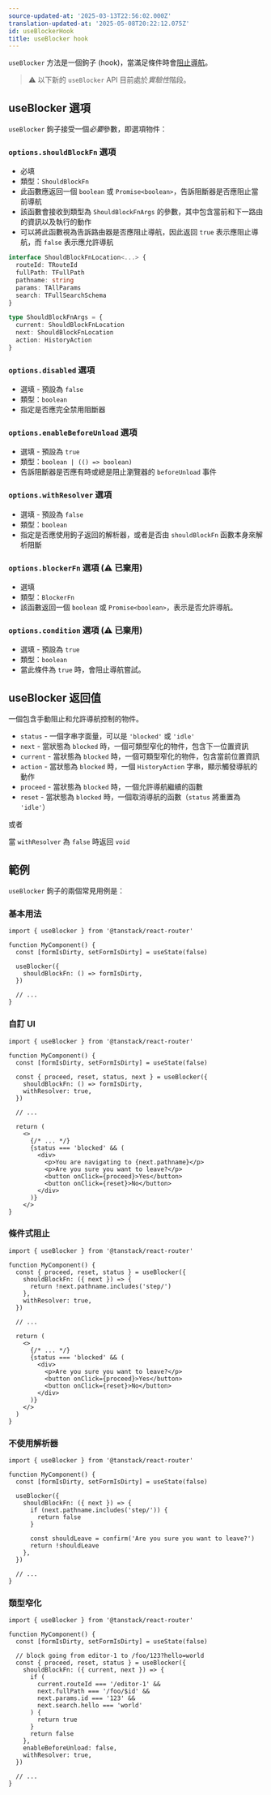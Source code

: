 ```yaml
---
source-updated-at: '2025-03-13T22:56:02.000Z'
translation-updated-at: '2025-05-08T20:22:12.075Z'
id: useBlockerHook
title: useBlocker hook
---
```


`useBlocker` 方法是一個鉤子 (hook)，當滿足條件時會[阻止導航](../../guide/navigation-blocking.md)。

> ⚠️ 以下新的 `useBlocker` API 目前處於*實驗性*階段。

## useBlocker 選項

`useBlocker` 鉤子接受一個*必要*參數，即選項物件：

### `options.shouldBlockFn` 選項

- 必填
- 類型：`ShouldBlockFn`
- 此函數應返回一個 `boolean` 或 `Promise<boolean>`，告訴阻斷器是否應阻止當前導航
- 該函數會接收到類型為 `ShouldBlockFnArgs` 的參數，其中包含當前和下一路由的資訊以及執行的動作
- 可以將此函數視為告訴路由器是否應阻止導航，因此返回 `true` 表示應阻止導航，而 `false` 表示應允許導航

```ts
interface ShouldBlockFnLocation<...> {
  routeId: TRouteId
  fullPath: TFullPath
  pathname: string
  params: TAllParams
  search: TFullSearchSchema
}

type ShouldBlockFnArgs = {
  current: ShouldBlockFnLocation
  next: ShouldBlockFnLocation
  action: HistoryAction
}
```

### `options.disabled` 選項

- 選填 - 預設為 `false`
- 類型：`boolean`
- 指定是否應完全禁用阻斷器

### `options.enableBeforeUnload` 選項

- 選填 - 預設為 `true`
- 類型：`boolean | (() => boolean)`
- 告訴阻斷器是否應有時或總是阻止瀏覽器的 `beforeUnload` 事件

### `options.withResolver` 選項

- 選填 - 預設為 `false`
- 類型：`boolean`
- 指定是否應使用鉤子返回的解析器，或者是否由 `shouldBlockFn` 函數本身來解析阻斷

### `options.blockerFn` 選項 (⚠️ 已棄用)

- 選填
- 類型：`BlockerFn`
- 該函數返回一個 `boolean` 或 `Promise<boolean>`，表示是否允許導航。

### `options.condition` 選項 (⚠️ 已棄用)

- 選填 - 預設為 `true`
- 類型：`boolean`
- 當此條件為 `true` 時，會阻止導航嘗試。

## useBlocker 返回值

一個包含手動阻止和允許導航控制的物件。

- `status` - 一個字串字面量，可以是 `'blocked'` 或 `'idle'`
- `next` - 當狀態為 `blocked` 時，一個可類型窄化的物件，包含下一位置資訊
- `current` - 當狀態為 `blocked` 時，一個可類型窄化的物件，包含當前位置資訊
- `action` - 當狀態為 `blocked` 時，一個 `HistoryAction` 字串，顯示觸發導航的動作
- `proceed` - 當狀態為 `blocked` 時，一個允許導航繼續的函數
- `reset` - 當狀態為 `blocked` 時，一個取消導航的函數（`status` 將重置為 `'idle'`）

或者

當 `withResolver` 為 `false` 時返回 `void`

## 範例

`useBlocker` 鉤子的兩個常見用例是：

### 基本用法

```tsx
import { useBlocker } from '@tanstack/react-router'

function MyComponent() {
  const [formIsDirty, setFormIsDirty] = useState(false)

  useBlocker({
    shouldBlockFn: () => formIsDirty,
  })

  // ...
}
```

### 自訂 UI

```tsx
import { useBlocker } from '@tanstack/react-router'

function MyComponent() {
  const [formIsDirty, setFormIsDirty] = useState(false)

  const { proceed, reset, status, next } = useBlocker({
    shouldBlockFn: () => formIsDirty,
    withResolver: true,
  })

  // ...

  return (
    <>
      {/* ... */}
      {status === 'blocked' && (
        <div>
          <p>You are navigating to {next.pathname}</p>
          <p>Are you sure you want to leave?</p>
          <button onClick={proceed}>Yes</button>
          <button onClick={reset}>No</button>
        </div>
      )}
    </>
}
```

### 條件式阻止

```tsx
import { useBlocker } from '@tanstack/react-router'

function MyComponent() {
  const { proceed, reset, status } = useBlocker({
    shouldBlockFn: ({ next }) => {
      return !next.pathname.includes('step/')
    },
    withResolver: true,
  })

  // ...

  return (
    <>
      {/* ... */}
      {status === 'blocked' && (
        <div>
          <p>Are you sure you want to leave?</p>
          <button onClick={proceed}>Yes</button>
          <button onClick={reset}>No</button>
        </div>
      )}
    </>
  )
}
```

### 不使用解析器

```tsx
import { useBlocker } from '@tanstack/react-router'

function MyComponent() {
  const [formIsDirty, setFormIsDirty] = useState(false)

  useBlocker({
    shouldBlockFn: ({ next }) => {
      if (next.pathname.includes('step/')) {
        return false
      }

      const shouldLeave = confirm('Are you sure you want to leave?')
      return !shouldLeave
    },
  })

  // ...
}
```

### 類型窄化

```tsx
import { useBlocker } from '@tanstack/react-router'

function MyComponent() {
  const [formIsDirty, setFormIsDirty] = useState(false)

  // block going from editor-1 to /foo/123?hello=world
  const { proceed, reset, status } = useBlocker({
    shouldBlockFn: ({ current, next }) => {
      if (
        current.routeId === '/editor-1' &&
        next.fullPath === '/foo/$id' &&
        next.params.id === '123' &&
        next.search.hello === 'world'
      ) {
        return true
      }
      return false
    },
    enableBeforeUnload: false,
    withResolver: true,
  })

  // ...
}
```
